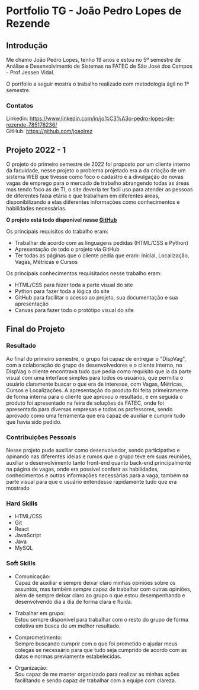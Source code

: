 # Portfolio TG - João Pedro Lopes de Rezende

## Introdução

Me chamo João Pedro Lopes, tenho 19 anos e estou no 5º semestre de Análise e Desenvolvimento de Sistemas na FATEC de São José dos Campos - Prof Jessen Vidal.

O portfolio a seguir mostra o trabalho realizado com metodologia ágil no 1º semestre.

### Contatos
Linkedin: https://www.linkedin.com/in/jo%C3%A3o-pedro-lopes-de-rezende-785176236/
<br>
GitHub: https://github.com/joaolrez
<br>

## Projeto 2022 - 1

O projeto do primeiro semestre de 2022 foi proposto por um cliente interno da faculdade, nesse projeto o problema projetado era a da criação de um sistema WEB que tivesse como foco o cadastro e a divulgação de novas vagas de emprego para o mercado de trabalho
abrangendo todas as áreas mas tendo foco as de TI, o site deveria ter facil uso para atender as pessoas de diferentes faixa etária e que trabalham em diferentes áreas, disponibilizando a elas diiferentes informações como conhecimentos e habilidades necessárias.

**O projeto está todo disponível nesse [GitHub](https://github.com/joaolrez/DispVag)**

Os principais requisitos do trabalho eram:
- Trabalhar de acordo com as linguagens pedidas (HTML/CSS e Python)
- Apresentação de todo o projeto via GitHub
- Ter todas as páginas que o cliente pedia que eram: Inicial, Localização, Vagas, Métricas e Cursos
  

Os principais conhecimentos requisitados nesse trabalho eram:
- HTML/CSS para fazer toda a parte visual do site
- Python para fazer toda a lógica do site
- GitHub para facilitar o acesso ao projeto, sua documentação e sua apresentação
- Canvas para fazer todo o protótipo visual do site


## Final do Projeto
### Resultado
  Ao final do primeiro semestre, o grupo foi capaz de entregar o "DispVag", com a colaboração do grupo de desenvolvedores e o cliente interno, no DispVag o cliente encontrava tudo que pedia como requisito que ia da parte visual com uma interface simples para todos os usuários, que permitia o usuário claramente buscar o que era de interesse, com Vagas, Métricas, Cursos e Localizações. A apresentação do produto foi feita primeiramente de forma interna para o cliente que aprovou o resultado, e em seguida o produto foi apresentado na feira de soluções da FATEC, onde foi apresentado para diversas empresas e todos os professores, sendo aprovado como uma ferramenta que era capaz de auxiliar e cumprir tudo que havia sido pedido.

### Contribuições Pessoais
  Nesse projeto pude auxiliar como desenvolvedor, sendo participativo e opinando nas diferentes ideias e rumos que o grupo teve em suas reuniões, auxiliar o desenvolvimento tanto front-end quanto back-end principalmente na página de vagas, onde era possivel conferir as habilidades, conhecimentos e outras informações necessárias para a vaga, também na parte visual para que o usuário entendesse rapidamente tudo que era mostrado

### Hard Skills
- HTML/CSS
- Git
- React
- JavaScript
- Java
- MySQL

### Soft Skills
- Comunicação: <br>
  Capaz de auxiliar e sempre deixar claro minhas opiniões sobre os assuntos, mas também sempre capaz de trabalhar com outras opiniões, além de sempre deixar claro ao grupo o que estou desempenhando e desenvolvendo dia a dia de forma clara e fluida.

- Trabalhar em grupo: <br>
  Estou sempre disponivel para trabalhar com o resto do grupo de forma coletiva em busca de um melhor resultado.

- Comprometimento: <br>
  Sempre buscando cumprir com o que foi prometido e ajudar meus colegas se necessário para que tudo seja cumprido de acordo com as datas e normas previamente estabelecidas.

- Organização: <br>
  Sou capaz de me manter organizado para realizar as minhas ações facilitando e sendo capaz de trabalhar com a equipe com clareza.




